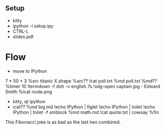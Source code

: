 ## Setup
- kitty
- ipython -i setup.ipy
- CTRL-L
- slides.pdf
    

# Flow
- move to IPython

7 * 50 + 3
%src titanic
X.shape
%src??
!cat poll.txt
%md poll.txt
%md??
%timer 10
!termdown -f doh -v english 7s
!xdg-open captain.jpg
    - Edward Smith
%icat route.png 
  - kitty, qt ipython
  - icat??
%md big.md
!echo IPython | figlet
!echo IPython | toilet
!echo IPython | toilet -f smblock
%md math.md
!cat quote.txt | cowsay
%fin
  
This Fibonacci joke is as bad as the last two combined.
